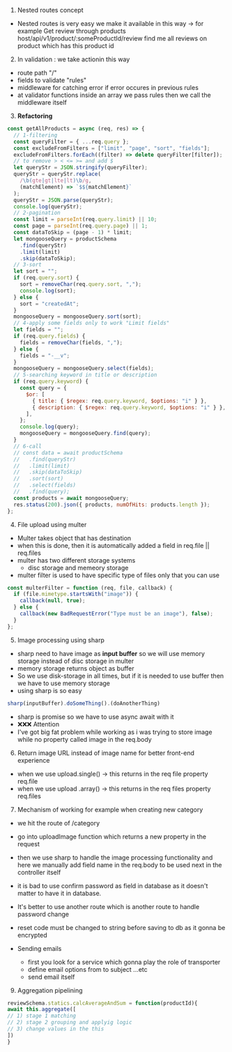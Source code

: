 1. Nested routes concept

- Nested routes is very easy
  we make it available in this way ->
  for example Get review through products
  host/api/v1/product/:someProductId/review
  find me all reviews on product which has this product id

2. In validation : we take actionin this way

- route path "/"
- fields to validate "rules"
- middleware for catching error if error occures in previous rules
- at validator functions inside an array we pass rules then we call the middleware itself

3. **Refactoring**

```js
const getAllProducts = async (req, res) => {
  // 1-filtering
  const queryFilter = { ...req.query };
  const excludeFromFilters = ["limit", "page", "sort", "fields"];
  excludeFromFilters.forEach((filter) => delete queryFilter[filter]);
  // to remove > < <= >= and add $
  let queryStr = JSON.stringify(queryFilter);
  queryStr = queryStr.replace(
    /\b(gte|gt|lte|lt)\b/g,
    (matchElement) => `$${matchElement}`
  );
  queryStr = JSON.parse(queryStr);
  console.log(queryStr);
  // 2-pagination
  const limit = parseInt(req.query.limit) || 10;
  const page = parseInt(req.query.page) || 1;
  const dataToSkip = (page - 1) * limit;
  let mongooseQuery = productSchema
    .find(queryStr)
    .limit(limit)
    .skip(dataToSkip);
  // 3-sort
  let sort = "";
  if (req.query.sort) {
    sort = removeChar(req.query.sort, ",");
    console.log(sort);
  } else {
    sort = "createdAt";
  }
  mongooseQuery = mongooseQuery.sort(sort);
  // 4-apply some fields only to work "Limit fields"
  let fields = "";
  if (req.query.fields) {
    fields = removeChar(fields, ",");
  } else {
    fields = "-__v";
  }
  mongooseQuery = mongooseQuery.select(fields);
  // 5-searching keyword in title or description
  if (req.query.keyword) {
    const query = {
      $or: [
        { title: { $regex: req.query.keyword, $options: "i" } },
        { description: { $regex: req.query.keyword, $options: "i" } },
      ],
    };
    console.log(query);
    mongooseQuery = mongooseQuery.find(query);
  }
  // 6-call
  // const data = await productSchema
  //   .find(queryStr)
  //   .limit(limit)
  //   .skip(dataToSkip)
  //   .sort(sort)
  //   .select(fields)
  //   .find(query);
  const products = await mongooseQuery;
  res.status(200).json({ products, numOfHits: products.length });
};
```

4. File upload using multer

- Multer takes object that has destination
- when this is done, then it is automatically added a field in req.file || req.files
- multer has two different storage systems
  - disc storage and memeory storage
- multer filter is used to have specific type of files only that you can use

```js
const multerFilter = function (req, file, callback) {
  if (file.mimetype.startsWith("image")) {
    callback(null, true);
  } else {
    callback(new BadRequestError("Type must be an image"), false);
  }
};
```

5. Image processing using sharp

- sharp need to have image as **input buffer** so we will use memory storage instead of disc storage in multer
- memory storage returns object as buffer
- So we use disk-storage in all times, but if it is needed to use buffer then we have to use memory storage
- using sharp is so easy

```js
sharp(inputBuffer).doSomeThing().(doAnotherThing)
```

- sharp is promise so we have to use async await with it
- ❌❌❌ Attention
- I've got big fat problem while working as i was trying to store image while no property called image in the req.body

6. Return image URL instead of image name for better front-end experience

- when we use upload.single() -> this returns in the req file property req.file
- when we use upload .array() -> this returns in the req files property req.files

7. Mechanism of working
   for example when creating new category

- we hit the route of /category
- go into uploadImage function which returns a new property in the request
- then we use sharp to handle the image processing functionality and here we manually add field name in the req.body to be used next in the controller itself

- it is bad to use confirm password as field in database as it doesn't matter to have it in database.

- It's better to use another route which is another route to handle password change

- reset code must be changed to string before saving to db as it gonna be encrypted

- Sending emails
  - first you look for a service which gonna play the role of transporter
  - define email options from to subject ...etc
  - send email itself

9. Aggregation pipelining

```js
reviewSchema.statics.calcAverageAndSum = function(productId){
await this.aggregate([
// 1) stage 1 matching
// 2) stage 2 grouping and applyig logic
// 3) change values in the this
])
}
```
